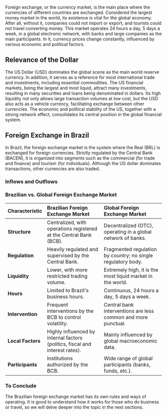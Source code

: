 Foreign exchange, or the currency market, is the main place where the currencies of different countries are exchanged. Considered the largest money market in the world, its existence is vital for the global economy. After all, without it, companies could not import or export, and tourists could not travel converting money. This market operates 24 hours a day, 5 days a week, in a global electronic network, with banks and large companies as the main participants. In it, currency prices change constantly, influenced by various economic and political factors.

## Relevance of the Dollar

The US Dollar (USD) dominates the global scene as the main world reserve currency. In addition, it serves as a reference for most international trade and investments, including essential commodities. The US financial markets, being the largest and most liquid, attract many investments, resulting in many securities and loans being denominated in dollars. Its high liquidity not only allows large transaction volumes at low cost, but the USD also acts as a vehicle currency, facilitating exchange between other currencies. The economic and political stability of the US, together with a strong network effect, consolidates its central position in the global financial system.

## Foreign Exchange in Brazil

In Brazil, the foreign exchange market is the system where the Real (BRL) is exchanged for foreign currencies. Strictly regulated by the Central Bank (BACEN), it is organized into segments such as the commercial (for trade and finance) and tourism (for individuals). Although the US dollar dominates transactions, other currencies are also traded.

### Inflows and Outflows

### Brazilian vs. Global Foreign Exchange Market

| Characteristic | Brazilian Foreign Exchange Market | Global Foreign Exchange Market |
| :--- | :--- | :--- |
| **Structure** | Centralized, with operations registered at the Central Bank (BCB). | Decentralized (OTC), operating in a global network of banks. |
| **Regulation** | Heavily regulated and supervised by the Central Bank. | Fragmented regulation by country; no single regulatory body. |
| **Liquidity** | Lower, with more restricted trading volume. | Extremely high, it is the most liquid market in the world. |
| **Hours** | Limited to Brazil's business hours. | Continuous, 24 hours a day, 5 days a week. |
| **Intervention** | Frequent interventions by the BCB to control volatility. | Central bank interventions are less common and more punctual. |
| **Local Factors** | Highly influenced by internal factors (politics, fiscal and interest rates). | Mainly influenced by global macroeconomic data. |
| **Participants** | Institutions authorized by the BCB. | Wide range of global participants (banks, funds, etc.). |

### To Conclude

The Brazilian foreign exchange market has its own rules and ways of operating. It is good to understand how it works for those who do business or travel, so we will delve deeper into the topic in the next sections. 